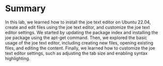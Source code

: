 # Summary

In this lab, we learned how to install the joe text editor on Ubuntu 22.04, create and edit files using the joe text editor, and customize the joe text editor settings. We started by updating the package index and installing the joe package using the apt-get command. Then, we explored the basic usage of the joe text editor, including creating new files, opening existing files, and editing the content. Finally, we learned how to customize the joe text editor settings, such as adjusting the tab size and enabling syntax highlighting.
